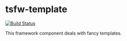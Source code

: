 tsfw-template
=============

[![Build Status](https://travis-ci.org/TiMESPLiNTER/tsfw-template.svg)](https://travis-ci.org/TiMESPLiNTER/tsfw-template)

This framework component deals with fancy templates.